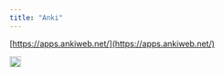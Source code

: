 ```yaml
---
title: "Anki"
---
```


[https://apps.ankiweb.net/](https://apps.ankiweb.net/)

<img src='https://scrapbox.io/api/pages/nishio-en/en/icon' alt='en.icon' height="19.5"/>